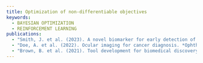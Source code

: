```yaml
---
title: Optimization of non-differentiable objectives
keywords:
  - BAYESIAN OPTIMIZATION
  - REINFORCEMENT LEARNING
publications:
  - "Smith, J. et al. (2023). A novel biomarker for early detection of orthopedic disease. *Journal of Medical Imaging*."
  - "Doe, A. et al. (2022). Ocular imaging for cancer diagnosis. *Ophthalmology Research*."
  - "Brown, B. et al. (2021). Tool development for biomedical discovery. *Bioinformatics*."
---
```

